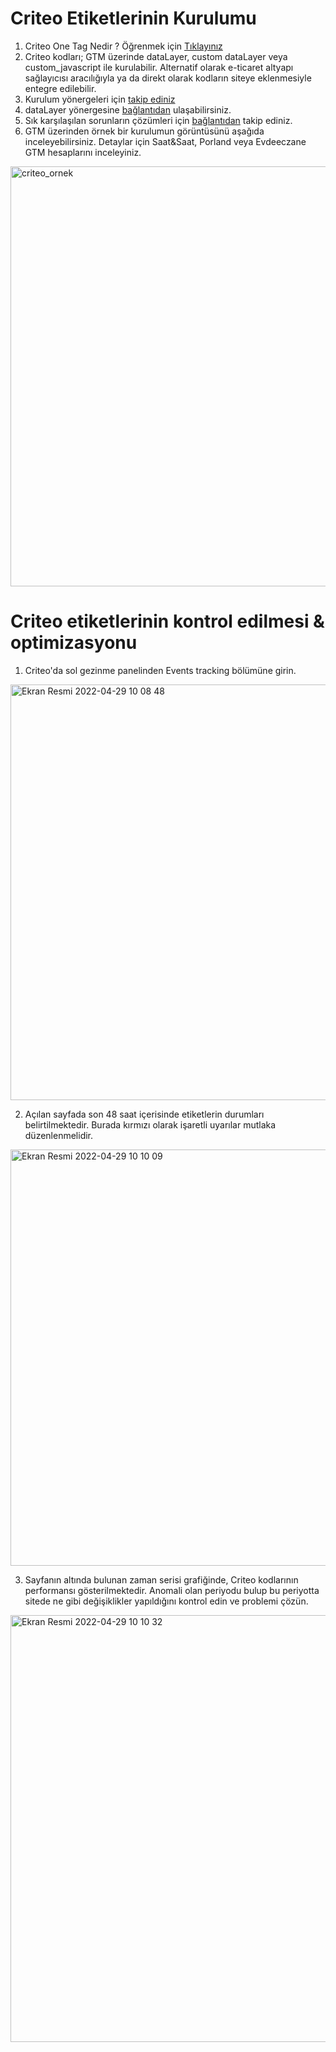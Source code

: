 # Criteo Etiketlerinin Kurulumu
<ol>  
	<li>Criteo One Tag Nedir ? Öğrenmek için <a href="https://help.criteo.com/kb/en/criteo-onetag-105036" target="_blank">Tıklayınız</a></li>  
	<li>Criteo kodları; GTM üzerinde dataLayer, custom dataLayer veya custom_javascript ile kurulabilir. Alternatif olarak e-ticaret altyapı sağlayıcısı aracılığıyla ya da direkt olarak kodların siteye eklenmesiyle entegre edilebilir.</li>  
	<li>Kurulum yönergeleri için <a href="https://support.criteo.com/s/article?article=Quick-Start-Integration-Guide&language=en_US"> takip ediniz</a></li>  
	<li>dataLayer yönergesine <a href="https://docs.google.com/document/d/1HFgw21VDGxDrIjQ-pJ70Xs0aOTdjyb0MqmFydYxjOoc/edit?usp=sharing">bağlantıdan</a> ulaşabilirsiniz.</li>
	<li> Sık karşılaşılan sorunların çözümleri için <a href="https://support.criteo.com/s/article?article=Fix-Issues-With-Your-tags&language=en_US"> bağlantıdan</a> takip ediniz.</li>
	<li>GTM üzerinden örnek bir kurulumun görüntüsünü aşağıda inceleyebilirsiniz. Detaylar için Saat&Saat, Porland veya Evdeeczane GTM hesaplarını inceleyiniz.			</li>
</ol>
<img width="672" alt="criteo_ornek" src="https://user-images.githubusercontent.com/103422157/165899183-5b2970ee-fbc7-4139-af0c-f6d51554f59f.png">


# Criteo etiketlerinin kontrol edilmesi & optimizasyonu

 1. Criteo'da sol gezinme panelinden Events tracking bölümüne girin.
<img width="665" alt="Ekran Resmi 2022-04-29 10 08 48" src="https://user-images.githubusercontent.com/103422157/165899503-9c82c85f-5f17-4e39-8b0d-fb5a69fa25c5.png">

 2. Açılan sayfada son 48 saat içerisinde etiketlerin durumları belirtilmektedir. Burada kırmızı olarak işaretli uyarılar mutlaka düzenlenmelidir.
<img width="666" alt="Ekran Resmi 2022-04-29 10 10 09" src="https://user-images.githubusercontent.com/103422157/165899550-f99d464b-5017-4b4e-aaf5-711079a7bc29.png">

 3. Sayfanın altında bulunan zaman serisi grafiğinde, Criteo kodlarının performansı gösterilmektedir. Anomali olan periyodu bulup bu periyotta sitede ne gibi değişiklikler yapıldığını kontrol edin ve problemi çözün.
<img width="683" alt="Ekran Resmi 2022-04-29 10 10 32" src="https://user-images.githubusercontent.com/103422157/165899593-f9a7bcb8-be69-46b7-bc8b-24df203bd618.png">

